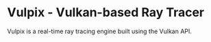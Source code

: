 # Vulpix - Vulkan-based Ray Tracer

Vulpix is a real-time ray tracing engine built using the Vulkan API. 
